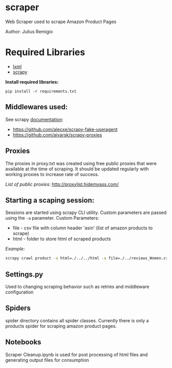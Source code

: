 # scraper
Web Scraper used to scrape Amazon Product Pages

Author: Julius Remigio

# Required Libraries
- [lxml](https://pypi.python.org/pypi/lxml/3.7.3) 
- [scrapy](https://pypi.python.org/pypi/Scrapy/1.3.3)

**Install required libraries:**

`pip install -r requirements.txt`

## Middlewares used:
See scrapy [documentation](https://doc.scrapy.org/en/latest/topics/spider-middleware.html):
- https://github.com/alecxe/scrapy-fake-useragent
- https://github.com/aivarsk/scrapy-proxies

## Proxies
The proxies in proxy.txt was created using free public proxies that were available at the time of scraping. It should be updated regularly with working proxies to increase rate of success.

*List of public proxies:*
http://proxylist.hidemyass.com/

## Starting a scaping session:
Sessions are started using scrapy CLI utility.
Custom parameters are passed using the `-a` parameter. 
Custom Parameters:
- file - csv file with column header 'asin' (list of amazon products to scrape)
- html - folder to store html of scraped products

*Example:*
```bash
scrapy crawl product -a html=./../../html -a file=./../reviews_Women.csv.gz -o ./../reviews_Women.jl --logfile ./../reviews_Women.csv.log
```

## Settings.py
Used to changing scraping behavior such as retries and middleware configuration

## Spiders
spider directory contains all spider classes. Currently there is only a products spider for scraping amazon product pages.

## Notebooks
Scraper Cleanup.ipynb is used for post processing of html files and generating output files for consumption
